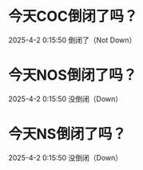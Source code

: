 # 今天COC倒闭了吗？

2025-4-2 0:15:50 倒闭了（Not Down）

# 今天NOS倒闭了吗？

2025-4-2 0:15:50 没倒闭（Down）

# 今天NS倒闭了吗？

2025-4-2 0:15:50 没倒闭（Down）

